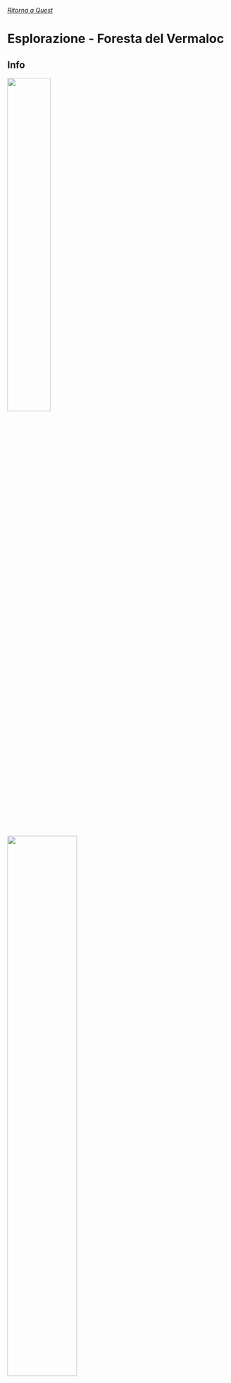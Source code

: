 [*Ritorna a Quest*](../quest.md)

<style>
.crop-img1 {
    object-fit: cover;
    height: 250px;
    width: 250px;
    margin: auto;
}
.new::before {
    content: "▶  ";
    color: #44ff55;
    font-size: 15px;
}
</style>

# Esplorazione - Foresta del Vermaloc

## Info 

<div class="placeimages">
<img src="https://i.imgur.com/cPPuyZM.jpg" style="width: 44%"/>
<img src="https://i.imgur.com/MI6Flg0.png" style="width: 56%"/>
</div>

La Foresta del Vermaloc è un'enorme foresta di alberi dai tronchi viola-rosso scuro e dalle vivaci foglie rosse e arancioni. Mentre nei confini ci sono diversi insediamenti, l'interno della foresta ha molte creature pericolose: in particolare le profondità sono infestate da maligni ragni giganti e demoniaci, derivati da Lloth, la Regina dei Ragni.

Una regione di nebbie del lutto ha avuto origine nella zona sud della foresta, aggiungendo ancora più varietà alle creature mostruose e ai luoghi misteriosi della foresta.

<p class="new">Nuove tracce evidenziate col simbolo a sinistra!</p>

## Incarichi

+ Scoprire cosa ha reso il fiume Seepfeed/Furaj non potabile

+ Trovare più informazioni su creature mutanti, e possibilmente campioni o creature stesse
    + Vedi [Piste Attuali](#piste-attuali) per possibili target specifici

+ Sconfiggere cultisti di Lolth, o comunque indebolirli. Incarico proveniente dal governo della Dinastia.

## Piste Attuali

* **Il fiume morente**. L'acqua del **fiume Furaj non è più potabile** dalla nascita delle Nebbie, la fonte è tra i Monti della Penombra.

    * <span class="new">La posizione della fonte vista dalla torre aveva una delle strane colonne oscure, e in zona era visibile una strana formazione rocciosa, principalmente coperta dalla vista da altre montagne ma la cui parte visibile sembrava un braccio proteso.</span>

* Diverse creature (granchi e un mostro pianta) hanno **escrescenze che ricordano un volto** sulle carni; la causa di questa "infezione" è al momento ignota, ma probabilmente collegata.

![volto](https://preview.redd.it/ra50c5aqfsp81.png?width=1920&format=png&auto=webp&s=a7434af5af40f7bfc30fc6ca487a562b86b498d6){:  class="crop-img1"}


* **Insettoidi intelligenti**. Sono stati segnalati diversi casi di grandi creature **insettoidi intelligenti**, in particolare api. Razze animali/zoriadi non sono sconosciute, ma insettoidi generalmente sono molto rari, e api mai viste.

    * A quanto pare esiste una tribù di grandi mantidi intelligenti, sembrano essere molto territoriali.

        * Hornet ha vaghi ricordi di loro.

        * La maschera di Hornet ricordava ad una mantide quella "delle loro signore".
    
    * <span class="new">È stato visto dalla torre un enorme alveare.</span>

* **Sangue di ragno**. A Sud della nebbia c'è la **fortezza di Dumaran**, dove risiedono [Hobgoblin seguaci di Lloth](../npc/cults#hobgoblin-di-dumaran), la Regina dei Ragni, dalla carne mutata in colori simil-drow e dagli occhi gialli.

    * Un interrogatorio di due cultisti ha rivelato che stanno cercando di fare un **rituale per incarnare Lloth** in un avatar costituito da qualcosa o qualcuno.

    * Questo rituale è in punti chiave della foresta, e centrato in una antica città drow nell'Underdark. Inoltre, pare essere legato, diretto, o gestito da una tale *Regina Reggente*. Altre informazioni: [sessione 13](sessioni#sessione-13---nebbie-nebulose).

    * <span class="new">Un rituale condotto dai cultisti, inclusa un alta sacerdotessa, è stato bloccato alla Torre del Vermaloc. Sembrava avere a che fare con una faglia nella realtà, e stavano sfruttando un artefatto di Lolth.</span>

* **Il lago nella giungla**. Trovata **mappa per un lago in una giungla** nel bel mezzo della foresta, che era posseduta da persone morte nel mulino. Una porzione di giungla nella foresta non è sicuramente qualcosa di naturale; i proprietari sembravano interessati a qualcosa nel centro del lago.

* **Torre del Vermaloc**. Sul monte della Corona della Regina si erge ora una **grande torre** che prima non era presente, dalle fattezze descritte come "sia antiche che futuristiche". La torre è stata indicata come luogo da indagare.

    - <span class="new">Dalla torre sembra potersi vedere tutta la foresta, ben oltre la naturale possibilità anche con il meteo più favorevole. Ha permesso di notare diversi punti di interesse.</span>
    - <span class="new">Tra le aree della foresta visibili dalla torre, spicca un enorme colonna oscura a sud, che sicuramente non era visibile dalla torre, più un altra a ovest e un'altra ancora a sud, in corrispondenza del fiume, anche se le ultime due più piccole.</span>
    - <span class="new">La torre aveva una antica (ma esteticamente avanzata) tavola contenente glifi magici di invocazione, che permette a una creatura in grado di teletrasportarsi di tornare lì.</span>

![](https://i.imgur.com/1cJuFMV.jpg?1){: height="250px" }

* <span class="new">**Colui che vede ogni memoria**. Una [misteriosa figura](../npc/fog#colui-che-vede) è comparsa nei sogni diverse volte agli avventurieri che esplorano la foresta. Parla di strane cose come "sublimazione", e invita più o meno cordialmente a non interferire.</span>

    - <span class="new">Un'altra figura, [Aldia](../npc/fog#aldia-studioso-della-nebbia), sembra comparire in maniera similmente paranormale, e ha avvisato di stare attenti a questo individuo dei sogni.</span>

* <span class="new">**L'ultimo circolo verde**. Un circolo di druidi, capeggiato da [Urul l'Antico](../npc/vermaloc#urul-lantico), protegge l'ultima area verde del bosco. Hanno detto che supporteranno il gruppo se li incontreranno, e che se aiuteranno ulteriormente la natura potranno entrare nell'area.</span>

* <span class="new">**...and dragons**. Un drago verde sembra essersi insediato nella foresta.</span>
    - <span class="new">Urul l'Antico dice che il drago è qua da "pochi anni", e che sta sfruttando e manipolando la natura ma non ha idea dei suoi fini.</span>

**Altre**

* Membri della gilda hanno segnalato una "presenza fatata" nella foresta, ma niente di più preciso a parte questa "sensazione".

* Membri della gilda hanno incontrato degli Ent, che hanno segnalato che in un **villaggio** nel nord-ovest della nebbia dei **seguaci dei ragni** stanno facendo arti oscure.

## Luoghi di interesse scoperti

**Principali**

* <span class="new">Torre del Vermaloc: una torre dall'aspetto stranamente avanzato, seppur antico, che si erge su un promontorio tra le montagne, il Promontorio della Corona.</span>
    - <span class="new">Da essa sembra potersi vedere chiaramente tutta la foresta, ben oltre la normale capacità visiva. Inoltre, mostra strani punti oscuri non visibili altrimenti.</span>
    - <span class="new">Ha dei glifi magici che permettono a un a creatura in grado di teletrasportarsi di andare lì.</span>

* Mulino del Fiume [???]: mulino enorme sul fiume Furaj, infestato da una presenza venefica, ora liberato. Contiene numerosi ingranaggi e meccanismi di origine pseudo-druidica, dallo scopo ignoto.

* <span class="new">Crepaccio iridescente: un enorme crepaccio che emana luce rosa, la quale è visibile a distanza.</span>
    - <span class="new">L'arcidruido Urul ha detto che da lì provengono gli animali mutanti, e la luce muta gli animali normali.</span>

* <span class="new">Una radura con una perenne tempesta sopra, e tanti fulmini.</span>

* Area di "giungla" interna alla foresta, sotto la grande torre sul Monte della Corona. Contiene un lago, con qualcosa di interesse per un gruppo vecchio di avventurieri al centro.

* Un enorme alveare.

**Secondari**

* Villaggio irreale: un villaggio abbandonato sul fiume Furaj che non sembra seguire le leggi della realtà, e possiede elementi di un altro mondo

* Grandi archi di pietra naturali sul fiume Furaj

Gruppo B

* Tempio dei sacerdoti lunari: tempio antico di sacerdoti/druidi dediti alla luna

**Minori**

* Una torre diroccata, con uno scantinato infestato da ragni.

### Luoghi avvistati o noti ma non visti

* Altra torre che si erge nella foresta, a centro-ovest.

* Albero molto grande a nord del mulino, dalle foglie rosa.

* <span class="new">Un albero rinsecchito ma enorme tra le montagne.</span>

* <span class="new">Una strana formazione rocciosa a forma di braccio proteso, vicino a dove dovrebbe essere la fonte del fiume Furaj.</span>